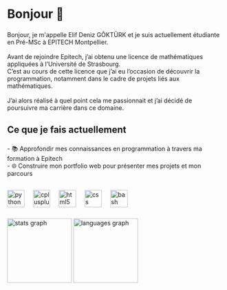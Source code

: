 <h1 align="left">Bonjour 🌸</h1>

###

<p align="left">Bonjour, je m'appelle Elif Deniz GÔKTÜRK et je suis actuellement étudiante en Pré-MSc à EPITECH Montpellier.  <br><br>Avant de rejoindre Epitech, j’ai obtenu une licence de mathématiques appliquées à l’Université de Strasbourg.  <br>C’est au cours de cette licence que j’ai eu l’occasion de découvrir la programmation, notamment dans le cadre de projets liés aux mathématiques.  <br><br>J’ai alors réalisé à quel point cela me passionnait et j’ai décidé de poursuivre ma carrière dans ce domaine.</p>

###

<h2 align="left">Ce que je fais actuellement</h2>

###

<p align="left">- 📚 Approfondir mes connaissances en programmation à travers ma formation à Epitech  <br>- 🌐 Construire mon portfolio web pour présenter mes projets et mon parcours</p>

###

<h2 align="left"></h2>

###

<div align="left">
  <img src="https://cdn.jsdelivr.net/gh/devicons/devicon/icons/python/python-original.svg" height="40" alt="python logo"  />
  <img width="12" />
  <img src="https://cdn.jsdelivr.net/gh/devicons/devicon/icons/cplusplus/cplusplus-original.svg" height="40" alt="cplusplus logo"  />
  <img width="12" />
  <img src="https://cdn.jsdelivr.net/gh/devicons/devicon/icons/html5/html5-original.svg" height="40" alt="html5 logo"  />
  <img width="12" />
  <img src="https://cdn.jsdelivr.net/gh/devicons/devicon/icons/css3/css3-original.svg" height="40" alt="css logo"  />
  <img width="12" />
  <img src="https://cdn.jsdelivr.net/gh/devicons/devicon/icons/bash/bash-original.svg" height="40" alt="bash logo"  />
</div>


###

<div align="left">
  <img src="https://github-readme-stats.vercel.app/api?username=elifdenizg&hide_title=false&hide_rank=false&show_icons=true&include_all_commits=true&count_private=true&disable_animations=false&theme=dracula&locale=en&hide_border=false&order=1" height="150" alt="stats graph"  />
  <img src="https://github-readme-stats.vercel.app/api/top-langs?username=elifdenizg&locale=en&hide_title=false&layout=compact&card_width=320&langs_count=5&theme=dracula&hide_border=false&order=2" height="150" alt="languages graph"  />
</div>

###
